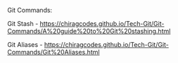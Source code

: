 
Git Commands:

Git Stash - https://chiragcodes.github.io/Tech-Git/Git-Commands/A%20guide%20to%20Git%20stashing.html

Git Aliases - https://chiragcodes.github.io/Tech-Git/Git-Commands/Git%20Aliases.html
